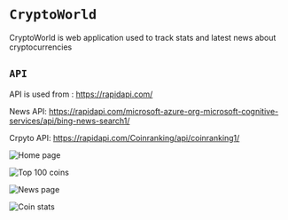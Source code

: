 # `CryptoWorld`

CryptoWorld is web application used to track stats and latest news about cryptocurrencies

## `API`

API is used from : https://rapidapi.com/

News API: https://rapidapi.com/microsoft-azure-org-microsoft-cognitive-services/api/bing-news-search1/

Crpyto API: https://rapidapi.com/Coinranking/api/coinranking1/

![Home page](/images/home.png)

![Top 100 coins](/images/coins.png)

![News page](/images/news.png)

![Coin stats](/images/stats.png)
